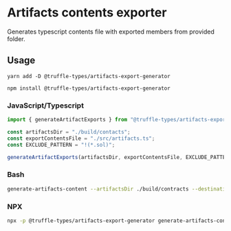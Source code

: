 # Artifacts contents exporter

Generates typescript contents file with exported members from provided folder.

## Usage

`yarn add -D @truffle-types/artifacts-export-generator`

`npm install @truffle-types/artifacts-export-generator`

### JavaScript/Typescript

```javascript
import { generateArtifactExports } from "@truffle-types/artifacts-export-generator";

const artifactsDir = "./build/contacts";
const exportContentsFile = "./src/artifacts.ts";
const EXCLUDE_PATTERN = "!(*.sol)";

generateArtifactExports(artifactsDir, exportContentsFile, EXCLUDE_PATTERN);
```

### Bash

```bash
generate-artifacts-content --artifactsDir ./build/contracts --destination ./src/artifacts.ts --exclude "!(*.sol)"
```

### NPX

```bash
npx -p @truffle-types/artifacts-export-generator generate-artifacts-content --artifactsDir ./build/contracts --destination ./src/artifacts.ts --exclude "!(*.sol)"

```
